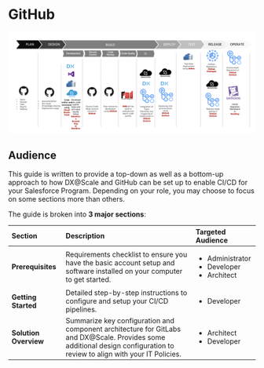 # GitHub



![A refererence implementation using GitHub as the primary tool](../../../.gitbook/assets/reference-implementation.png)

## Audience

This guide is written to provide a top-down as well as a bottom-up approach to how DX@Scale and GitHub can be set up to enable CI/CD for your Salesforce Program. Depending on your role, you may choose to focus on some sections more than others.

The guide is broken into **3 major sections**:

<table>
  <thead>
    <tr>
      <th style="text-align:left">Section</th>
      <th style="text-align:left">Description</th>
      <th style="text-align:left">Targeted Audience</th>
    </tr>
  </thead>
  <tbody>
    <tr>
      <td style="text-align:left"><b>Prerequisites</b>
      </td>
      <td style="text-align:left">Requirements checklist to ensure you have the basic account setup and
        software installed on your computer to get started.</td>
      <td style="text-align:left">
        <ul>
          <li>Administrator</li>
          <li>Developer</li>
          <li>Architect</li>
        </ul>
      </td>
    </tr>
    <tr>
      <td style="text-align:left"><b>Getting Started</b>
      </td>
      <td style="text-align:left">Detailed step-by-step instructions to configure and setup your CI/CD pipelines.</td>
      <td
      style="text-align:left">
        <ul>
          <li>Developer</li>
        </ul>
        </td>
    </tr>
    <tr>
      <td style="text-align:left"><b>Solution Overview</b>
      </td>
      <td style="text-align:left">Summarize key configuration and component architecture for GitLabs and
        DX@Scale. Provides some additional design configuration to review to align
        with your IT Policies.</td>
      <td style="text-align:left">
        <ul>
          <li>Architect</li>
          <li>Developer</li>
        </ul>
      </td>
    </tr>
  </tbody>
</table>

